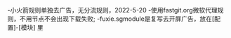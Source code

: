 -小火箭规则单独去广告，无分流规则，2022-5-20
-使用fastgit.org微软代理规则，不用节点不会出现下载失败;
-fuxie.sgmodule是复写去开屏广告，放在[配置]-[模块] 里

